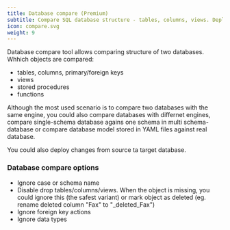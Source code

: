 ```yaml
---
title: Database compare (Premium)
subtitle: Compare SQL database structure - tables, columns, views. Deploy changes
icon: compare.svg
weight: 9
---
```


Database compare tool allows comparing structure of two databases. Whhich objects are compared:
- tables, columns, primary/foreign keys
- views
- stored procedures
- functions

Although the most used scenario is to compare two databases with the same engine, you could also compare databases with differnet engines, compare single-schema database agains one schema in multi schema-database or compare database model stored in YAML files against real database.

You could also deploy changes from source ta target database.

### Database compare options
- Ignore case or schema name
- Disable drop tables/columns/views. When the object is missing, you could ignore this (the safest variant) or mark object as deleted (eg. rename deleted column "Fax" to "_deleted_Fax")
- Ignore foreign key actions
- Ignore data types
